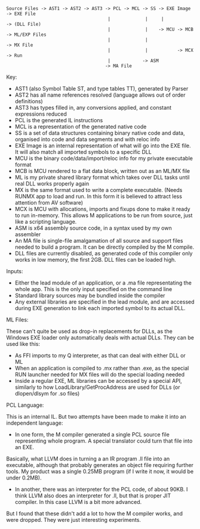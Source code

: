     Source Files -> AST1 -> AST2 -> AST3 -> PCL -> MCL -> SS -> EXE Image  -> EXE File
                                          |             |     |            -> (DLL File)
                                          |             |    -> MCU -> MCB -> ML/EXP Files
                                          |             |                  -> MX File
                                          |             |           -> MCX -> Run
                                          |            -> ASM
                                         -> MA File


Key:

* AST1 (also Symbol Table ST, and type tables TT), generated by Parser
* AST2 has all name references resolved (language allows out of order definitions)
* AST3 has types filled in, any conversions applied, and constant expressions reduced
* PCL is the generated IL instructions
* MCL is a representation of the generated native code
* SS is a set of data structures containing binary native code and data, organised
  into code and data segments and with reloc info
* EXE Image is an internal representation of what will go into the EXE file. It will
  also match all imported symbols to a specific DLL
* MCU is the binary code/data/import/reloc info for my private executable format
* MCB is MCU rendered to a flat data block, written out as an ML/MX file
* ML is my private shared library format which takes over DLL tasks until
  real DLL works properly again
* MX is the same format used to write a complete executable. (Needs RUNMX app
  to load and run. In this form it is believed to attract less attention from AV software)
* MCX is MCU with allocations, imports and fixups done to make it ready to run
  in-memory. This allows M applications to be run from source, just like a scripting language.
* ASM is x64 assembly source code, in a syntax used by my own assembler
* An MA file is single-file amalgamation of all source and support files needed to
  build a program. It can be directly compiled by the M compile.
* DLL files are currently disabled, as generated code of this compiler only
  works in low memory, the first 2GB. DLL files can be loaded high.

Inputs:

* Either the lead module of an application, or a .ma file representating the whole app.
  This is the only input specified on the command line
* Standard library sources may be bundled inside the compiler
* Any external libraries are specified in the lead module, and are accessed
  during EXE generation to link each imported symbol to its actual DLL.

ML Files:

These can't quite be used as drop-in replacements for DLLs, as the Windows EXE loader
only automatically deals with actual DLLs. They can be used like this:

* As FFI imports to my Q interpreter, as that can deal with either DLL or ML
* When an application is compiled to .mx rather than .exe, as the special RUN
  launcher needed for MX files will do the special loading needed
* Inside a regular EXE, ML libraries can be accessed by a special API,
  similarly to how LoadLibrary/GetProcAddress are used for DLLs (or dlopen/dlsym
  for .so files)

PCL Language:

This is an internal IL. But two attempts have been made to make it into an
independent language:

* In one form, the M compiler generated a single PCL source file representing
  whole program. A special translator could turn that file into an EXE.

Basically, what LLVM does in turning a an IR program .ll file into an executable, although
that probably generates an object file requiring further tools. My product was a single
0.25MB program (if I write it now, it would be under 0.2MB).

* In another, there was an interpreter for the PCL code, of about 90KB. I think
LLVM also does an interpreter for .ll, but that is proper JIT compiler. In this case
LLVM is a bit more advanced.

But I found that these didn't add a lot to how the M compiler works, and were dropped.
They were just interesting experiments.
